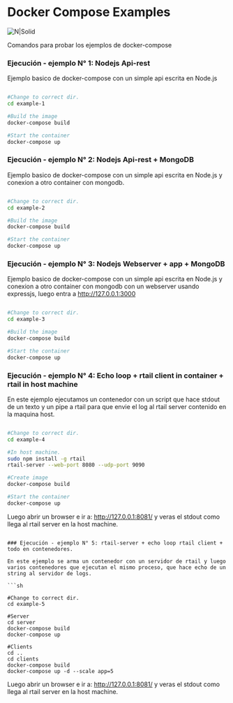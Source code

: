 # Docker Compose Examples

![N|Solid](https://www.openshift.org/img/logo-docker-h.svg)

Comandos para probar los ejemplos de docker-compose

### Ejecución - ejemplo N° 1: Nodejs Api-rest

Ejemplo basico de docker-compose con un simple api escrita en Node.js
```sh

#Change to correct dir.
cd example-1

#Build the image
docker-compose build

#Start the container
docker-compose up

```

### Ejecución - ejemplo N° 2: Nodejs Api-rest + MongoDB

Ejemplo basico de docker-compose con un simple api escrita en Node.js y conexion a otro container con mongodb.
```sh

#Change to correct dir.
cd example-2

#Build the image
docker-compose build

#Start the container
docker-compose up

```

### Ejecución - ejemplo N° 3: Nodejs Webserver + app + MongoDB

Ejemplo basico de docker-compose con un simple api escrita en Node.js y conexion a otro container con mongodb con un webserver usando expressjs, luego entra a http://127.0.0.1:3000
```sh

#Change to correct dir.
cd example-3

#Build the image
docker-compose build

#Start the container
docker-compose up

```

### Ejecución - ejemplo N° 4: Echo loop + rtail client in container + rtail in host machine

En este ejemplo ejecutamos un contenedor con un script que hace stdout de un texto y un pipe a rtail para que envie
el log al rtail server contenido en la maquina host.

```sh

#Change to correct dir.
cd example-4

#In host machine.
sudo npm install -g rtail
rtail-server --web-port 8080 --udp-port 9090

#Create image
docker-compose build

#Start the container
docker-compose up

```
Luego abrir un browser e ir a: http://127.0.0.1:8081/ y veras el stdout como llega al rtail server en la host machine.
```

### Ejecución - ejemplo N° 5: rtail-server + echo loop rtail client + todo en contenedores.

En este ejemplo se arma un contenedor con un servidor de rtail y luego varios contenedores que ejecutan el mismo proceso, que hace echo de un string al servidor de logs.

```sh

#Change to correct dir.
cd example-5

#Server
cd server
docker-compose build
docker-compose up

#Clients
cd ..
cd clients
docker-compose build
docker-compose up -d --scale app=5
```
Luego abrir un browser e ir a: http://127.0.0.1:8081/ y veras el stdout como llega al rtail server en la host machine.
